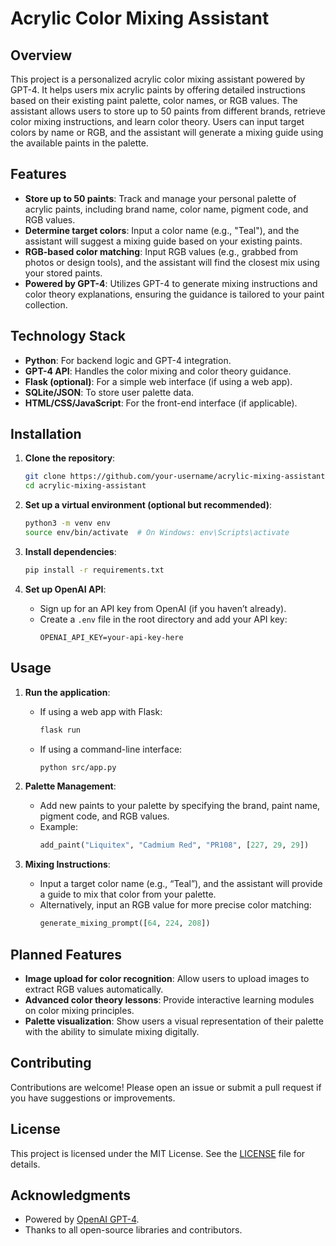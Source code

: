 # Acrylic Color Mixing Assistant

## Overview
This project is a personalized acrylic color mixing assistant powered by GPT-4. It helps users mix acrylic paints by offering detailed instructions based on their existing paint palette, color names, or RGB values. The assistant allows users to store up to 50 paints from different brands, retrieve color mixing instructions, and learn color theory. Users can input target colors by name or RGB, and the assistant will generate a mixing guide using the available paints in the palette.

## Features
- **Store up to 50 paints**: Track and manage your personal palette of acrylic paints, including brand name, color name, pigment code, and RGB values.
- **Determine target colors**: Input a color name (e.g., "Teal"), and the assistant will suggest a mixing guide based on your existing paints.
- **RGB-based color matching**: Input RGB values (e.g., grabbed from photos or design tools), and the assistant will find the closest mix using your stored paints.
- **Powered by GPT-4**: Utilizes GPT-4 to generate mixing instructions and color theory explanations, ensuring the guidance is tailored to your paint collection.

## Technology Stack
- **Python**: For backend logic and GPT-4 integration.
- **GPT-4 API**: Handles the color mixing and color theory guidance.
- **Flask (optional)**: For a simple web interface (if using a web app).
- **SQLite/JSON**: To store user palette data.
- **HTML/CSS/JavaScript**: For the front-end interface (if applicable).

## Installation

1. **Clone the repository**:
    ```bash
    git clone https://github.com/your-username/acrylic-mixing-assistant.git
    cd acrylic-mixing-assistant
    ```

2. **Set up a virtual environment (optional but recommended)**:
    ```bash
    python3 -m venv env
    source env/bin/activate  # On Windows: env\Scripts\activate
    ```

3. **Install dependencies**:
    ```bash
    pip install -r requirements.txt
    ```

4. **Set up OpenAI API**:
   - Sign up for an API key from OpenAI (if you haven’t already).
   - Create a `.env` file in the root directory and add your API key:
     ```
     OPENAI_API_KEY=your-api-key-here
     ```

## Usage

1. **Run the application**:
   - If using a web app with Flask:
     ```bash
     flask run
     ```
   - If using a command-line interface:
     ```bash
     python src/app.py
     ```

2. **Palette Management**:
   - Add new paints to your palette by specifying the brand, paint name, pigment code, and RGB values.
   - Example:  
     ```python
     add_paint("Liquitex", "Cadmium Red", "PR108", [227, 29, 29])
     ```

3. **Mixing Instructions**:
   - Input a target color name (e.g., “Teal”), and the assistant will provide a guide to mix that color from your palette.
   - Alternatively, input an RGB value for more precise color matching:
     ```python
     generate_mixing_prompt([64, 224, 208])
     ```

## Planned Features
- **Image upload for color recognition**: Allow users to upload images to extract RGB values automatically.
- **Advanced color theory lessons**: Provide interactive learning modules on color mixing principles.
- **Palette visualization**: Show users a visual representation of their palette with the ability to simulate mixing digitally.

## Contributing
Contributions are welcome! Please open an issue or submit a pull request if you have suggestions or improvements.

## License
This project is licensed under the MIT License. See the [LICENSE](LICENSE) file for details.

## Acknowledgments
- Powered by [OpenAI GPT-4](https://openai.com/api/).
- Thanks to all open-source libraries and contributors.